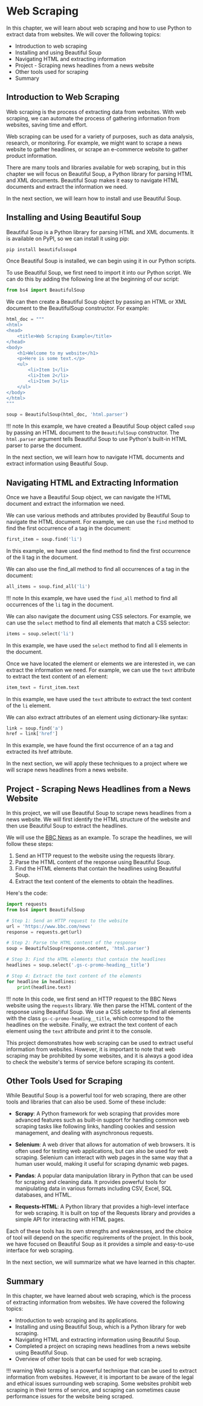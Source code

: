 # Web Scraping

In this chapter, we will learn about web scraping and how to use Python to extract data from websites. We will cover the following topics:

- Introduction to web scraping
- Installing and using Beautiful Soup
- Navigating HTML and extracting information
- Project - Scraping news headlines from a news website
- Other tools used for scraping
- Summary

## Introduction to Web Scraping

Web scraping is the process of extracting data from websites. With web scraping, we can automate the process of gathering information from websites, saving time and effort.

Web scraping can be used for a variety of purposes, such as data analysis, research, or monitoring. For example, we might want to scrape a news website to gather headlines, or scrape an e-commerce website to gather product information.

There are many tools and libraries available for web scraping, but in this chapter we will focus on Beautiful Soup, a Python library for parsing HTML and XML documents. Beautiful Soup makes it easy to navigate HTML documents and extract the information we need.

In the next section, we will learn how to install and use Beautiful Soup.


## Installing and Using Beautiful Soup

Beautiful Soup is a Python library for parsing HTML and XML documents. It is available on PyPI, so we can install it using pip:

```bash
pip install beautifulsoup4
```

Once Beautiful Soup is installed, we can begin using it in our Python scripts.

To use Beautiful Soup, we first need to import it into our Python script. We can do this by adding the following line at the beginning of our script:

```python
from bs4 import BeautifulSoup
```

We can then create a Beautiful Soup object by passing an HTML or XML document to the BeautifulSoup constructor. For example:

```python
html_doc = """
<html>
<head>
	<title>Web Scraping Example</title>
</head>
<body>
	<h1>Welcome to my website</h1>
	<p>Here is some text.</p>
	<ul>
		<li>Item 1</li>
		<li>Item 2</li>
		<li>Item 3</li>
	</ul>
</body>
</html>
"""

soup = BeautifulSoup(html_doc, 'html.parser')
```

!!! note
    In this example, we have created a Beautiful Soup object called `soup` by passing an HTML document to the `BeautifulSoup` constructor. The `html.parser` argument tells Beautiful Soup to use Python's built-in HTML parser to parse the document.


In the next section, we will learn how to navigate HTML documents and extract information using Beautiful Soup.



## Navigating HTML and Extracting Information


Once we have a Beautiful Soup object, we can navigate the HTML document and extract the information we need.

We can use various methods and attributes provided by Beautiful Soup to navigate the HTML document. For example, we can use the `find` method to find the first occurrence of a tag in the document:

```python
first_item = soup.find('li')
```

In this example, we have used the find method to find the first occurrence of the li tag in the document.

We can also use the find_all method to find all occurrences of a tag in the document:

```python
all_items = soup.find_all('li')
```

!!! note
    In this example, we have used the `find_all` method to find all occurrences of the `li` tag in the document.


We can also navigate the document using CSS selectors. For example, we can use the `select` method to find all elements that match a CSS selector:

```python
items = soup.select('li')
```

In this example, we have used the `select` method to find all li elements in the document.

Once we have located the element or elements we are interested in, we can extract the information we need. For example, we can use the `text` attribute to extract the text content of an element:

```python
item_text = first_item.text
```

In this example, we have used the `text` attribute to extract the text content of the `li` element.

We can also extract attributes of an element using dictionary-like syntax:

```python
link = soup.find('a')
href = link['href']
```

In this example, we have found the first occurrence of an a tag and extracted its href attribute.

In the next section, we will apply these techniques to a project where we will scrape news headlines from a news website.


## Project - Scraping News Headlines from a News Website

In this project, we will use Beautiful Soup to scrape news headlines from a news website. We will first identify the HTML structure of the website and then use Beautiful Soup to extract the headlines.

We will use the [BBC News](https://www.bbc.com/news) as an example. To scrape the headlines, we will follow these steps:

1. Send an HTTP request to the website using the requests library.
2. Parse the HTML content of the response using Beautiful Soup.
3. Find the HTML elements that contain the headlines using Beautiful Soup.
4. Extract the text content of the elements to obtain the headlines.

Here's the code:

```python
import requests
from bs4 import BeautifulSoup

# Step 1: Send an HTTP request to the website
url = 'https://www.bbc.com/news'
response = requests.get(url)

# Step 2: Parse the HTML content of the response
soup = BeautifulSoup(response.content, 'html.parser')

# Step 3: Find the HTML elements that contain the headlines
headlines = soup.select('.gs-c-promo-heading__title')

# Step 4: Extract the text content of the elements
for headline in headlines:
    print(headline.text)
```

!!! note
    In this code, we first send an HTTP request to the BBC News website using the `requests` library. We then parse the HTML content of the response using Beautiful Soup. We use a CSS selector to find all elements with the class `gs-c-promo-heading__title`, which correspond to the headlines on the website. Finally, we extract the text content of each element using the `text` attribute and print it to the console.


This project demonstrates how web scraping can be used to extract useful information from websites. However, it is important to note that web scraping may be prohibited by some websites, and it is always a good idea to check the website's terms of service before scraping its content.


## Other Tools Used for Scraping

While Beautiful Soup is a powerful tool for web scraping, there are other tools and libraries that can also be used. Some of these include:

- **Scrapy**: A Python framework for web scraping that provides more advanced features such as built-in support for handling common web scraping tasks like following links, handling cookies and session management, and dealing with asynchronous requests.

- **Selenium**: A web driver that allows for automation of web browsers. It is often used for testing web applications, but can also be used for web scraping. Selenium can interact with web pages in the same way that a human user would, making it useful for scraping dynamic web pages.

- **Pandas**: A popular data manipulation library in Python that can be used for scraping and cleaning data. It provides powerful tools for manipulating data in various formats including CSV, Excel, SQL databases, and HTML.

- **Requests-HTML**: A Python library that provides a high-level interface for web scraping. It is built on top of the Requests library and provides a simple API for interacting with HTML pages.


Each of these tools has its own strengths and weaknesses, and the choice of tool will depend on the specific requirements of the project. In this book, we have focused on Beautiful Soup as it provides a simple and easy-to-use interface for web scraping.

In the next section, we will summarize what we have learned in this chapter.



## Summary

In this chapter, we have learned about web scraping, which is the process of extracting information from websites. We have covered the following topics:

- Introduction to web scraping and its applications.
- Installing and using Beautiful Soup, which is a Python library for web scraping.
- Navigating HTML and extracting information using Beautiful Soup.
- Completed a project on scraping news headlines from a news website using Beautiful Soup.
- Overview of other tools that can be used for web scraping.

!!! warning
    Web scraping is a powerful technique that can be used to extract information from websites. However, it is important to be aware of the legal and ethical issues surrounding web scraping. Some websites prohibit web scraping in their terms of service, and scraping can sometimes cause performance issues for the website being scraped.

